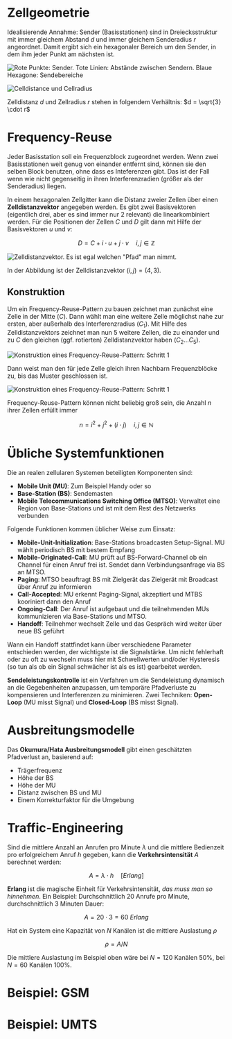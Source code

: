 # Zellgeometrie
Idealisierende Annahme: Sender (Basisstationen) sind in Dreiecksstruktur mit immer gleichem Abstand $d$ und immer gleichem Senderadius $r$ angeordnet. Damit ergibt sich ein hexagonaler Bereich um den Sender, in dem ihm jeder Punkt am nächsten ist.

![Rote Punkte: Sender. Tote Linien: Abstände zwischen Sendern. Blaue Hexagone: Sendebereiche](img/cellular-structure.png)

![Celldistance und Cellradius](img/cell-distance-and-radius.png)

Zelldistanz $d$ und Zellradius $r$ stehen in folgendem Verhältnis: $d = \sqrt{3} \cdot r$


# Frequency-Reuse
Jeder Basisstation soll ein Frequenzblock zugeordnet werden. Wenn zwei Basisstationen weit genug von einander entfernt sind, können sie den selben Block benutzen, ohne dass es Inteferenzen gibt. Das ist der Fall wenn wie nicht gegenseitig in ihren Interferenzradien (größer als der Senderadius) liegen.

In einem hexagonalen Zellgitter kann die Distanz zweier Zellen über einen **Zelldistanzvektor** angegeben werden. Es gibt zwei Basisvektoren (eigentlich drei, aber es sind immer nur 2 relevant) die linearkombiniert werden. Für die Positionen der Zellen $C$ und $D$ gilt dann mit Hilfe der Basisvektoren $u$ und $v$:

$$
D = C + i \cdot u + j \cdot v \quad i, j \in \mathbb{Z}
$$

![Zelldistanzvektor. Es ist egal welchen "Pfad" man nimmt.](img/celldistancevector.png)

In der Abbildung ist der Zelldistanzvektor $(i, j) = (4, 3)$.

## Konstruktion
Um ein Frequency-Reuse-Pattern zu bauen zeichnet man zunächst eine Zelle in der Mitte ($C$). Dann wählt man eine weitere Zelle möglichst nahe zur ersten, aber außerhalb des Interferenzradius ($C_1$). Mit Hilfe des Zelldistanzvektors zeichnet man nun 5 weitere Zellen, die zu einander und zu $C$ den gleichen (ggf. rotierten) Zelldistanzvektor haben ($C_2 ... C_5$).

![Konstruktion eines Frequency-Reuse-Pattern: Schritt 1](img/frequency-reuse-pattern-1.png)

Dann weist man den für jede Zelle gleich ihren Nachbarn Frequenzblöcke zu, bis das Muster geschlossen ist.

![Konstruktion eines Frequency-Reuse-Pattern: Schritt 1](img/frequency-reuse-pattern-2.png)

Frequency-Reuse-Pattern können nicht beliebig groß sein, die Anzahl $n$ ihrer Zellen erfüllt immer

$$
n = i^2 + j^2 + (i \cdot j) \quad i, j \in \mathbb{N}
$$


# Übliche Systemfunktionen
Die an realen zellularen Systemen beteiligten Komponenten sind:

* **Mobile Unit (MU)**: Zum Beispiel Handy oder so
* **Base-Station (BS)**: Sendemasten
* **Mobile Telecommunications Switching Office (MTSO)**: Verwaltet eine Region von Base-Stations und ist mit dem Rest des Netzwerks verbunden

Folgende Funktionen kommen üblicher Weise zum Einsatz:

* **Mobile-Unit-Initialization**: Base-Stations broadcasten Setup-Signal. MU wählt periodisch BS mit bestem Empfang
* **Mobile-Originated-Call**: MU prüft auf BS-Forward-Channel ob ein Channel für einen Anruf frei ist. Sendet dann Verbindungsanfrage via BS an MTSO.
* **Paging**: MTSO beauftragt BS mit Zielgerät das Zielgerät mit Broadcast über Anruf zu informieren
* **Call-Accepted**: MU erkennt Paging-Signal, akzeptiert und MTBS kooriniert dann den Anruf
* **Ongoing-Call**: Der Anruf ist aufgebaut und die teilnehmenden MUs kommunizieren via Base-Stations und MTSO.
* **Handoff**: Teilnehmer wechselt Zelle und das Gespräch wird weiter über neue BS geführt

Wann ein Handoff stattfindet kann über verschiedene Parameter entschieden werden, der wichtigste ist die Signalstärke. Um nicht fehlerhaft oder zu oft zu wechseln muss hier mit Schwellwerten und/oder Hysteresis (so tun als ob ein Signal schwächer ist als es ist) gearbeitet werden.

**Sendeleistungskontrolle** ist ein Verfahren um die Sendeleistung dynamisch an die Gegebenheiten anzupassen, um temporäre Pfadverluste zu kompensieren und Interferenzen zu minimieren. Zwei Techniken: **Open-Loop** (MU misst Signal) und **Closed-Loop** (BS misst Signal).


# Ausbreitungsmodelle
Das **Okumura/Hata Ausbreitungsmodell** gibt einen geschätzten Pfadverlust an, basierend auf:

* Trägerfrequenz
* Höhe der BS
* Höhe der MU
* Distanz zwischen BS und MU
* Einem Korrekturfaktor für die Umgebung


# Traffic-Engineering
Sind die mittlere Anzahl an Anrufen pro Minute $\lambda$ und die mittlere Bedienzeit pro erfolgreichem Anruf $h$ gegeben, kann die **Verkehrsintensität** $A$ berechnet werden:

$$
A = \lambda \cdot h \quad [Erlang]
$$

**Erlang** ist die magische Einheit für Verkehrsintensität, *das muss man so hinnehmen*. Ein Beispiel: Durchschnittlich 20 Anrufe pro Minute, durchschnittlich 3 Minuten Dauer:

$$
A = 20 \cdot 3 = 60 \ Erlang
$$

Hat ein System eine Kapazität von $N$ Kanälen ist die mittlere Auslastung $\rho$

$$
\rho = A / N
$$

Die mittlere Auslastung im Beispiel oben wäre bei $N = 120$ Kanälen $50\%$, bei $N = 60$ Kanälen $100\%$.


# Beispiel: GSM


# Beispiel: UMTS
